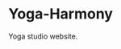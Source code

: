 # Yoga-Harmony
Yoga studio website.



<!-- https://creativemarket.com/irmirx/237201-Yoga-line-icons-and-seamless-pattern -->
